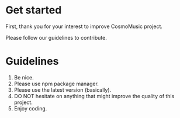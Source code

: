 # Get started

First, thank you for your interest to improve CosmoMusic project.

Please follow our guidelines to contribute.

# Guidelines

1. Be nice.
2. Please use npm package manager.
3. Please use the latest version (basically).
4. DO NOT hesitate on anything that might improve the quality of this project.
5. Enjoy coding.

